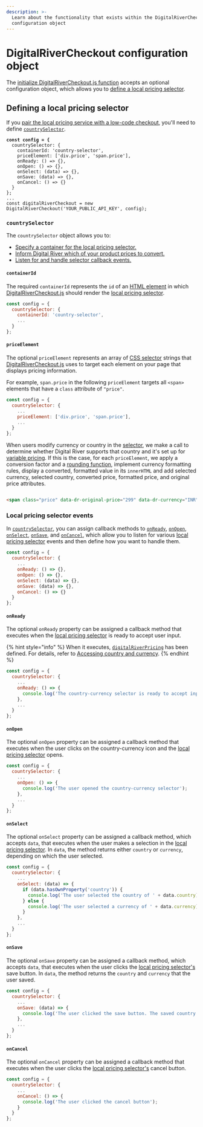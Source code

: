 ```yaml
---
description: >-
  Learn about the functionality that exists within the DigitalRiverCheckout
  configuration object
---
```


# DigitalRiverCheckout configuration object

The [initialize DigitalRiverCheckout.js function](./) accepts an optional configuration object, which allows you to [define a local pricing selector](digitalrivercheckout-configuration-object.md#defining-a-local-pricing-selector).

## Defining a local pricing selector

If you [pair the local pricing service with a low-code checkout](../../../integration-options/low-code-checkouts/offering-local-pricing.md), you'll need to define [`countrySelector`](digitalrivercheckout-configuration-object.md#countryselector).

<pre class="language-javascript" data-full-width="false"><code class="lang-javascript"><strong>const config = {
</strong>  countrySelector: {
    containerId: 'country-selector',
    priceElement: ['div.price', 'span.price'],
    onReady: () => {},
    onOpen: () => {},
    onSelect: (data) => {},
    onSave: (data) => {},
    onCancel: () => {}
  }
};  
...
const digitalRiverCheckout = new DigitalRiverCheckout('YOUR_PUBLIC_API_KEY', config);
</code></pre>

### `countrySelector`

The `countrySelector` object allows you to:

* [Specify a container for the local pricing selector.](digitalrivercheckout-configuration-object.md#containerid)
* [Inform Digital River which of your product prices to convert.](digitalrivercheckout-configuration-object.md#priceelement)&#x20;
* [Listen for and handle selector callback events.](digitalrivercheckout-configuration-object.md#local-pricing-selector-events)

#### `containerId`

The required `containerId` represents the `id` of an [HTML element](https://developer.mozilla.org/en-US/docs/Web/HTML/Element) in which [DigitalRiverCheckout.js](../) should render the [local pricing selector](../../../using-our-services/local-pricing.md#local-pricing-selector).

```javascript
const config = {
  countrySelector: {
    containerId: 'country-selector',
    ...
  }
};  
```

#### `priceElement`

The optional `priceElement` represents an array of [CSS selector](https://developer.mozilla.org/en-US/docs/Web/CSS/CSS\_Selectors) strings that [DigitalRiverCheckout.js](../) uses to target each element on your page that displays pricing information.

For example, `span.price` in the following `priceElement` targets all `<span>` elements that have a `class` attribute of `"price"`.

```javascript
const config = {
  countrySelector: {
    ...
    priceElement: ['div.price', 'span.price'],
    ...
  }
};  
```

When users modify currency or country in the [selector](../../../using-our-services/local-pricing.md#local-pricing-selector), we make a call to determine whether Digital River supports that country and it's set up for [variable pricing](../../../using-our-services/local-pricing.md#fixed-prices). If this is the case, for each `priceElement`, we apply a conversion factor and a [rounding function](../../../using-our-services/local-pricing.md#rounding-logic), implement currency formatting rules, display a converted, formatted value in its `innerHTML` and add selected currency, selected country, converted price, formatted price, and original price attributes.

```html

<span class="price" data-dr-original-price="299" data-dr-currency="INR" data-dr-country="IN" data-dr-converted-price="25000.00" data-dr-formatted-price="₹25,000.00">₹25,000.00</span>
```

### Local pricing selector events

In [`countrySelector`](digitalrivercheckout-configuration-object.md#countryselector), you can assign callback methods to [`onReady`](digitalrivercheckout-configuration-object.md#onready), [`onOpen`](digitalrivercheckout-configuration-object.md#onopen), [`onSelect`](digitalrivercheckout-configuration-object.md#onselect), [`onSave`](digitalrivercheckout-configuration-object.md#onsave), and [`onCancel`](digitalrivercheckout-configuration-object.md#oncancel), which allow you to listen for various [local pricing selector](../../../using-our-services/local-pricing.md#local-pricing-selector) events and then define how you want to handle them.&#x20;

```javascript
const config = {
  countrySelector: {
    ...
    onReady: () => {},
    onOpen: () => {},
    onSelect: (data) => {},
    onSave: (data) => {},
    onCancel: () => {}
  }
};  
```

#### `onReady`

The optional `onReady` property can be assigned a callback method that executes when the [local pricing selector](../../../using-our-services/local-pricing.md#local-pricing-selector) is ready to accept user input.&#x20;

{% hint style="info" %}
When it executes, [`digitalRiverPricing`](../accessing-country-and-currency.md#digitalriverpricing) has been defined. For details, refer to [Accessing country and currency](../accessing-country-and-currency.md).&#x20;
{% endhint %}

```javascript
const config = {
  countrySelector: {
    ...
    onReady: () => {
      console.log('The country-currency selector is ready to accept input');
    },
    ...
  }
};
```

#### `onOpen`

The optional `onOpen` property can be assigned a callback method that executes when the user clicks on the country-currency icon and the [local pricing selector](../../../using-our-services/local-pricing.md#local-pricing-selector) opens.

```javascript
const config = {
  countrySelector: {
    ...
    onOpen: () => {
      console.log('The user opened the country-currency selector');
    },
    ...
  }
};
```

#### `onSelect`

The optional `onSelect` property can be assigned a callback method, which accepts `data`, that executes when the user makes a selection in the [local pricing selector](../../../using-our-services/local-pricing.md#local-pricing-selector). In `data`, the method returns either `country` or `currency`, depending on which the user selected.&#x20;

```javascript
const config = {
  countrySelector: {
    ...
    onSelect: (data) => {
      if (data.hasOwnProperty('country')) {
        console.log('The user selected the country of ' + data.country)
      } else {
        console.log('The user selected a currency of ' + data.currency);
      }
    },
    ...
  }
};
```

#### `onSave`

The optional `onSave` property can be assigned a callback method, which accepts `data`, that executes when the user clicks the [local pricing selector's](../../../using-our-services/local-pricing.md#local-pricing-selector) save button. In `data`, the method returns the `country` and `currency` that the user saved.

```javascript
const config = {
  countrySelector: {
    ...
    onSave: (data) => {
      console.log('The user clicked the save button. The saved country and currency is ' + data.country + ' and ' + data.currency + ", respectively");
    },
    ...
  }
};
```

#### `onCancel`

The optional `onCancel` property can be assigned a callback method that executes when the user clicks the [local pricing selector's](../../../using-our-services/local-pricing.md#local-pricing-selector) cancel button.

```javascript
const config = {
  countrySelector: {
    ...
    onCancel: () => {
      console.log('The user clicked the cancel button');
    }
  }
};
```
